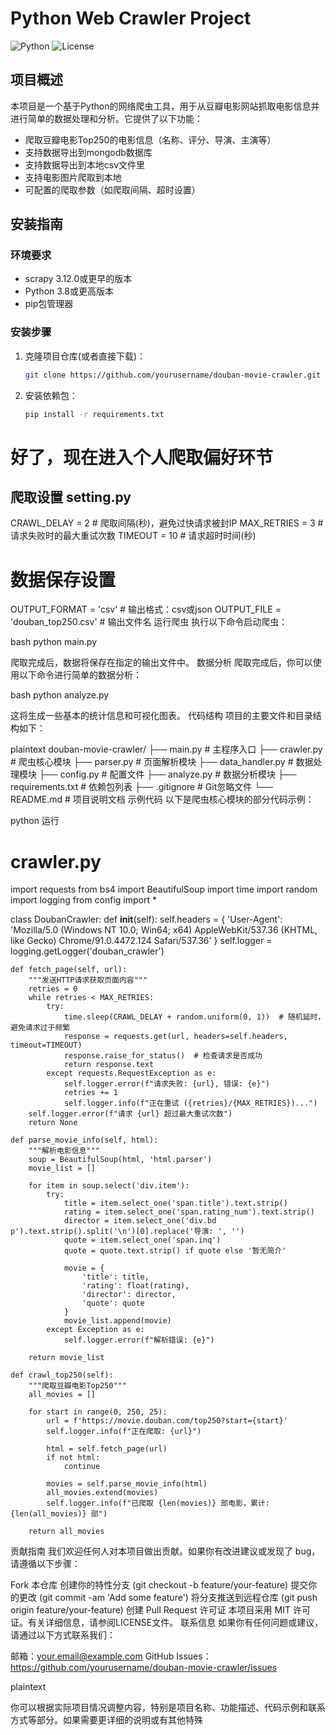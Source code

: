 # Python Web Crawler Project

![Python](https://img.shields.io/badge/Python-3.8%2B-blue.svg)
![License](https://img.shields.io/badge/License-MIT-green.svg)

## 项目概述

本项目是一个基于Python的网络爬虫工具，用于从豆瓣电影网站抓取电影信息并进行简单的数据处理和分析。它提供了以下功能：

- 爬取豆瓣电影Top250的电影信息（名称、评分、导演、主演等）
- 支持数据导出到mongodb数据库
- 支持数据导出到本地csv文件里
- 支持电影图片爬取到本地
- 可配置的爬取参数（如爬取间隔、超时设置）

## 安装指南

### 环境要求
- scrapy 3.12.0或更早的版本
- Python 3.8或更高版本
- pip包管理器


### 安装步骤

1. 克隆项目仓库(或者直接下载)：
   ```bash
   git clone https://github.com/yourusername/douban-movie-crawler.git

2. 安装依赖包：
   ```bash
   pip install -r requirements.txt

# 好了，现在进入个人爬取偏好环节 


## 爬取设置 setting.py
CRAWL_DELAY = 2  # 爬取间隔(秒)，避免过快请求被封IP
MAX_RETRIES = 3  # 请求失败时的最大重试次数
TIMEOUT = 10  # 请求超时时间(秒)

# 数据保存设置
OUTPUT_FORMAT = 'csv'  # 输出格式：csv或json
OUTPUT_FILE = 'douban_top250.csv'  # 输出文件名
运行爬虫
执行以下命令启动爬虫：

bash
python main.py

爬取完成后，数据将保存在指定的输出文件中。
数据分析
爬取完成后，你可以使用以下命令进行简单的数据分析：

bash
python analyze.py

这将生成一些基本的统计信息和可视化图表。
代码结构
项目的主要文件和目录结构如下：

plaintext
douban-movie-crawler/
├── main.py               # 主程序入口
├── crawler.py            # 爬虫核心模块
├── parser.py             # 页面解析模块
├── data_handler.py       # 数据处理模块
├── config.py             # 配置文件
├── analyze.py            # 数据分析模块
├── requirements.txt      # 依赖包列表
├── .gitignore            # Git忽略文件
└── README.md             # 项目说明文档
示例代码
以下是爬虫核心模块的部分代码示例：

python
运行
# crawler.py

import requests
from bs4 import BeautifulSoup
import time
import random
import logging
from config import *

class DoubanCrawler:
    def __init__(self):
        self.headers = {
            'User-Agent': 'Mozilla/5.0 (Windows NT 10.0; Win64; x64) AppleWebKit/537.36 (KHTML, like Gecko) Chrome/91.0.4472.124 Safari/537.36'
        }
        self.logger = logging.getLogger('douban_crawler')
        
    def fetch_page(self, url):
        """发送HTTP请求获取页面内容"""
        retries = 0
        while retries < MAX_RETRIES:
            try:
                time.sleep(CRAWL_DELAY + random.uniform(0, 1))  # 随机延时，避免请求过于频繁
                response = requests.get(url, headers=self.headers, timeout=TIMEOUT)
                response.raise_for_status()  # 检查请求是否成功
                return response.text
            except requests.RequestException as e:
                self.logger.error(f"请求失败: {url}, 错误: {e}")
                retries += 1
                self.logger.info(f"正在重试 ({retries}/{MAX_RETRIES})...")
        self.logger.error(f"请求 {url} 超过最大重试次数")
        return None
        
    def parse_movie_info(self, html):
        """解析电影信息"""
        soup = BeautifulSoup(html, 'html.parser')
        movie_list = []
        
        for item in soup.select('div.item'):
            try:
                title = item.select_one('span.title').text.strip()
                rating = item.select_one('span.rating_num').text.strip()
                director = item.select_one('div.bd p').text.strip().split('\n')[0].replace('导演: ', '')
                quote = item.select_one('span.inq')
                quote = quote.text.strip() if quote else '暂无简介'
                
                movie = {
                    'title': title,
                    'rating': float(rating),
                    'director': director,
                    'quote': quote
                }
                movie_list.append(movie)
            except Exception as e:
                self.logger.error(f"解析错误: {e}")
                
        return movie_list
        
    def crawl_top250(self):
        """爬取豆瓣电影Top250"""
        all_movies = []
        
        for start in range(0, 250, 25):
            url = f'https://movie.douban.com/top250?start={start}'
            self.logger.info(f"正在爬取: {url}")
            
            html = self.fetch_page(url)
            if not html:
                continue
                
            movies = self.parse_movie_info(html)
            all_movies.extend(movies)
            self.logger.info(f"已爬取 {len(movies)} 部电影，累计: {len(all_movies)} 部")
            
        return all_movies
贡献指南
我们欢迎任何人对本项目做出贡献。如果你有改进建议或发现了 bug，请遵循以下步骤：

Fork 本仓库
创建你的特性分支 (git checkout -b feature/your-feature)
提交你的更改 (git commit -am 'Add some feature')
将分支推送到远程仓库 (git push origin feature/your-feature)
创建 Pull Request
许可证
本项目采用 MIT 许可证。有关详细信息，请参阅LICENSE文件。
联系信息
如果你有任何问题或建议，请通过以下方式联系我们：

邮箱：your.email@example.com
GitHub Issues：https://github.com/yourusername/douban-movie-crawler/issues

plaintext

你可以根据实际项目情况调整内容，特别是项目名称、功能描述、代码示例和联系方式等部分。如果需要更详细的说明或有其他特殊
